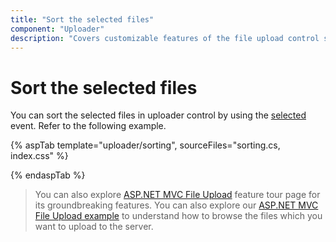 ```yaml
---
title: "Sort the selected files"
component: "Uploader"
description: "Covers customizable features of the file upload control such as a preview image, invisible upload, progress bar, sort the file list and more."
---
```


# Sort the selected files

You can sort the selected files in uploader control by using the [selected](https://help.syncfusion.com/cr/aspnetcore-js2/Syncfusion.EJ2.Inputs.Uploader.html#Syncfusion_EJ2_Inputs_Uploader_Selected) event. Refer to the following example.

{% aspTab template="uploader/sorting", sourceFiles="sorting.cs, index.css" %}

{% endaspTab %}

> You can also explore [ASP.NET MVC File Upload](https://www.syncfusion.com/aspnet-mvc-ui-controls/file-upload) feature tour page for its groundbreaking features. You can also explore our [ASP.NET MVC File Upload example](https://ej2.syncfusion.com/aspnetmvc/Uploader/DefaultFunctionalities#/material) to understand how to browse the files which you want to upload to the server.